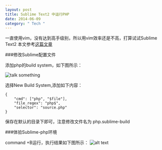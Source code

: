 ```yaml
---
layout: post
title: Sublime Text2 中运行PHP
date: 2014-06-09
category: " Tech "
---
```


一直使用vim，没有达到高手级别，所以用vim效率还是不高，打算试试Sublime Text2
本文参考[这篇文章](http://blog.segmentfault.com/tony/1190000000395951 "Title")



###修改Sublime配置文件

添加php的build system，如下图所示：

![talk something](http://coolawk.com/images/sublime-php.png "fish")


选择New Build System,添加如下内容：

	{
 	    "cmd": ["php", "$file"],
	    "file_regex": "php$",
	    "selector": "source.php"
	}


保存在默认的目录下即可，注意修改文件名为 php.sublime-build

###体验Sublime-php环境
	<?php
	// fill an array with all items from a directory
	$handle = opendir('.');
	while (false !== ($file = readdir($handle))) {
    $files[] = $file;
	}
	print_r($files);
	closedir($handle);
	?>

command +B运行，执行结果如下图所示：
![alt text](http://coolawk.com/images/sublime-php2.png "console")